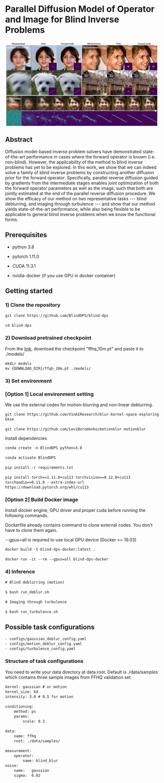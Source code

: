 # Parallel Diffusion Model of Operator and Image for Blind Inverse Problems


![cover-img](./figures/cover.jpg)

## Abstract
Diffusion model-based inverse problem solvers have demonstrated state-of-the-art performance in cases where the forward operator is known (i.e. non-blind). However, the applicability of the method to blind inverse problems has yet to be explored. 
In this work, we show that we can indeed solve a family of blind inverse problems by constructing another diffusion prior for the forward operator. Specifically, parallel reverse diffusion guided by gradients from the intermediate stages enables joint optimization of both the forward operator parameters as well as the image, such that both are jointly estimated at the end of the parallel reverse diffusion procedure. We show the efficacy of our method on two representative tasks --- blind deblurring, and imaging through turbulence --- and show that our method yields state-of-the-art performance, while also being flexible to be applicable to general blind inverse problems when we know the functional forms.



## Prerequisites
- python 3.8

- pytorch 1.11.0

- CUDA 11.3.1

- nvidia-docker (if you use GPU in docker container)

## Getting started 

### 1) Clone the repository

```
git clone https://github.com/BlindDPS/blind-dps

cd blind-dps
```


### 2) Download pretrained checkpoint
From the [link](https://drive.google.com/drive/folders/1K_CG24xePSGeSdTGmcPfOAliHdY-nUsC?usp=sharing), download the checkpoint "ffhq_10m.pt" and paste it to ./models/
```
mkdir models
mv {DOWNLOAD_DIR}/ffqh_10m.pt ./models/
```



### 3) Set environment
### [Option 1] Local environment setting

We use the external codes for motion-blurring and non-linear deblurring.

```
git clone https://github.com/VinAIResearch/blur-kernel-space-exploring bkse

git clone https://github.com/LeviBorodenko/motionblur motionblur
```

Install dependencies

```
conda create -n BlindDPS python=3.8

conda activate BlindDPS

pip install -r requirements.txt

pip install torch==1.11.0+cu113 torchvision==0.12.0+cu113 torchaudio==0.11.0 --extra-index-url https://download.pytorch.org/whl/cu113
```

### [Option 2] Build Docker image

Install docker engine, GPU driver and proper cuda before running the following commands.

Dockerfile already contains command to clone external codes. You don't have to clone them again.

--gpus=all is required to use local GPU device (Docker >= 19.03)

```
docker build -t blind-dps-docker:latest .

docker run -it --rm --gpus=all blind-dps-docker
```


### 4) Inference

```
# Blind deblurring (motion)

$ bash run_deblur.sh

# Imaging through turbulence

$ bash run_turbulence.sh

```

## Possible task configurations

```
- configs/gaussian_deblur_config.yaml
- configs/motion_deblur_config.yaml
- configs/turbulence_config.yaml
```

### Structure of task configurations
You need to write your data directory at data.root. Default is ./data/samples which contains three sample images from FFHQ validation set.

```
kernel: gaussian # or motion
kernel_size: 64
intensity: 3.0 # 0.5 for motion

conditioning:
    method: ps
    params:
        scale: 0.3

data:
    name: ffhq
    root: ./data/samples/

measurement:
    operator:
        name: blind_blur
noise:
    name:   gaussian
    sigma:  0.02
```
